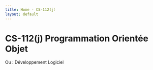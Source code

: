 ```yaml
---
title: Home - CS-112(j)
layout: default
---
```


# CS-112(j) Programmation Orientée Objet

Ou : Développement Logiciel
